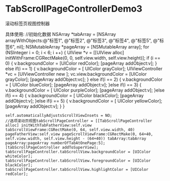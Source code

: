 # TabScrollPageControllerDemo3

滚动标签页视图控制器

具体使用:
//初始化数据
 NSArray *tabArray = [NSArray arrayWithObjects:@"标签1", @"标签2", @"标签3", @"标签4", @"标签5", @"标签6", nil];
    NSMutableArray *pageArray = [NSMutableArray array];
    for (NSInteger i = 0; i < 6; i ++) {
        UIView *v = [[UIView alloc] initWithFrame:CGRectMake(0, 0, self.view.width, self.view.height)];
        if (i == 0) {
            v.backgroundColor = [UIColor redColor];
            [pageArray addObject:v];
        } else if(i == 1) {
            v.backgroundColor = [ UIColor grayColor];
            UIViewController *vc = [UIViewController new
                                    ];
            vc.view.backgroundColor = [UIColor grayColor];
            [pageArray addObject:vc];
        } else if(i == 2) {
            v.backgroundColor = [ UIColor blueColor];
            [pageArray addObject:v];
        }else if(i == 3) {
            v.backgroundColor = [ UIColor purpleColor];
            [pageArray addObject:v];
        }else if(i == 4) {
            v.backgroundColor = [ UIColor blackColor];
            [pageArray addObject:v];
        }else if(i == 5) {
            v.backgroundColor = [ UIColor yellowColor];
            [pageArray addObject:v];
        }
    }
    
    self.automaticallyAdjustsScrollViewInsets = NO;
    //选项滚动页视图tabScrollPageController = [[TabScrollPageController alloc] initWithTabFatherView:self.view tabScrollViewFrame:CGRectMake(0, 64, self.view.width, 40) pageFatherView:self.view pageScrollViewFrame:CGRectMake(0, 64+40, self.view.width, self.view.height - (64+40)) tabArray:tabArray pageArray:pageArray numberOfTabAtOnePage:5];
    [tabScrollPageController addToSuperView];
    tabScrollPageController.tabScrollView.backgroundColor = [UIColor whiteColor];
    tabScrollPageController.tabScrollView.foregroundColor = [UIColor blackColor];
    tabScrollPageController.tabScrollView.highlightColor = [UIColor redColor];
